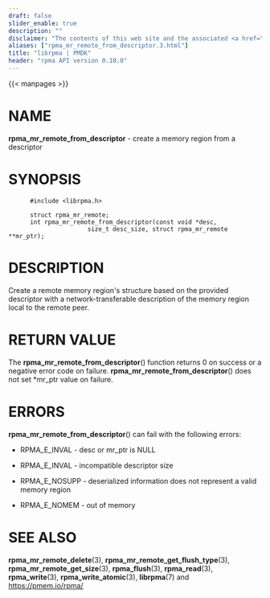 ```yaml
---
draft: false
slider_enable: true
description: ""
disclaimer: "The contents of this web site and the associated <a href=\"https://github.com/pmem\">GitHub repositories</a> are BSD-licensed open source."
aliases: ["rpma_mr_remote_from_descriptor.3.html"]
title: "librpma | PMDK"
header: "rpma API version 0.10.0"
---
```

{{< manpages >}}

[comment]: <> (SPDX-License-Identifier: BSD-3-Clause)
[comment]: <> (Copyright 2020, Intel Corporation)

NAME
====

**rpma\_mr\_remote\_from\_descriptor** - create a memory region from a
descriptor

SYNOPSIS
========

          #include <librpma.h>

          struct rpma_mr_remote;
          int rpma_mr_remote_from_descriptor(const void *desc,
                          size_t desc_size, struct rpma_mr_remote **mr_ptr);

DESCRIPTION
===========

Create a remote memory region\'s structure based on the provided
descriptor with a network-transferable description of the memory region
local to the remote peer.

RETURN VALUE
============

The **rpma\_mr\_remote\_from\_descriptor**() function returns 0 on
success or a negative error code on failure.
**rpma\_mr\_remote\_from\_descriptor**() does not set \*mr\_ptr value on
failure.

ERRORS
======

**rpma\_mr\_remote\_from\_descriptor**() can fail with the following
errors:

-   RPMA\_E\_INVAL - desc or mr\_ptr is NULL

-   RPMA\_E\_INVAL - incompatible descriptor size

-   RPMA\_E\_NOSUPP - deserialized information does not represent a
    valid memory region

-   RPMA\_E\_NOMEM - out of memory

SEE ALSO
========

**rpma\_mr\_remote\_delete**(3),
**rpma\_mr\_remote\_get\_flush\_type**(3),
**rpma\_mr\_remote\_get\_size**(3), **rpma\_flush**(3),
**rpma\_read**(3), **rpma\_write**(3), **rpma\_write\_atomic**(3),
**librpma**(7) and https://pmem.io/rpma/
